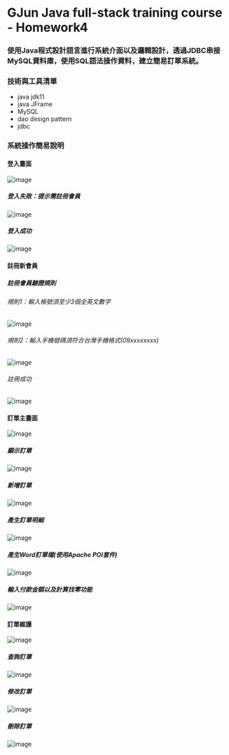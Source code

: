 # GJun Java full-stack training course - Homework4
### 使用Java程式設計語言進行系統介面以及邏輯設計，透過JDBC串接MySQL資料庫，使用SQL語法操作資料，建立簡易訂單系統。
### 技術與工具清單
- java jdk11
- java JFrame
- MySQL
- dao design pattern
- jdbc

### 系統操作簡易說明
#### 登入畫面
![image](./images/loginUI.jpg)
##### 登入失敗：提示需註冊會員
![image](./images/login_error.jpg)
##### 登入成功
![image](./images/login_success.jpg)
#### 註冊新會員
##### 註冊會員驗證規則
###### 規則1：輸入帳號須至少3個全英文數字
![image](./images/VerifyUsername.jpg)
###### 規則2：輸入手機號碼須符合台灣手機格式(09xxxxxxxx)
![image](./images/VerifyMobileNo.jpg)
###### 註冊成功
![image](./images/RegSuccess.jpg)

#### 訂單主畫面
![image](./images/order_main.jpg)
##### 顯示訂單
![image](./images/show_order_mainpage.jpg)
##### 新增訂單
![image](./images/add_order.jpg)
##### 產生訂單明細
![image](./images/gen_word_order.jpg)
##### 產生Word訂單檔(使用Apache POI套件)
![image](./images/word_order.jpg)
##### 輸入付款金額以及計算找零功能
![image](./images/changes.jpg)

#### 訂單維護
![image](./images/maintain_order.jpg)
##### 查詢訂單
![image](./images/query_order.jpg)
##### 修改訂單
![image](./images/update_order.jpg)
##### 刪除訂單
![image](./images/delete_order.jpg)
